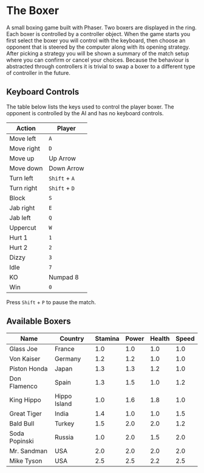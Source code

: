 # The Boxer

A small boxing game built with Phaser. Two boxers are displayed in the ring.
Each boxer is controlled by a controller object. When the game starts you first
select the boxer you will control with the keyboard, then choose an opponent
that is steered by the computer along with its opening strategy. After picking
a strategy you will be shown a summary of the match setup where you can confirm
or cancel your choices. Because the behaviour is abstracted through controllers
it is trivial to swap a boxer to a different type of controller in the future.

## Keyboard Controls

The table below lists the keys used to control the player boxer. The opponent
is controlled by the AI and has no keyboard controls.

| Action | Player |
|-------|-------|
| Move left | `A` |
| Move right | `D` |
| Move up | Up Arrow |
| Move down | Down Arrow |
| Turn left | `Shift` + `A` |
| Turn right | `Shift` + `D` |
| Block | `S` |
| Jab right | `E` |
| Jab left | `Q` |
| Uppercut | `W` |
| Hurt 1 | `1` |
| Hurt 2 | `2` |
| Dizzy | `3` |
| Idle | `7` |
| KO | Numpad 8 |
| Win | `0` |

Press `Shift` + `P` to pause the match.

## Available Boxers

| Name | Country | Stamina | Power | Health | Speed |
|------|------|---------|-------|--------|-------|
| Glass Joe | France | 1.0 | 1.0 | 1.0 | 1.0 |
| Von Kaiser | Germany | 1.2 | 1.2 | 1.0 | 1.0 |
| Piston Honda | Japan | 1.3 | 1.3 | 1.2 | 1.0 |
| Don Flamenco | Spain | 1.3 | 1.5 | 1.0 | 1.2 |
| King Hippo | Hippo Island | 1.0 | 1.6 | 1.8 | 1.0 |
| Great Tiger | India | 1.4 | 1.0 | 1.0 | 1.5 |
| Bald Bull | Turkey | 1.5 | 2.0 | 2.0 | 1.2 |
| Soda Popinski | Russia | 1.0 | 2.0 | 1.5 | 2.0 |
| Mr. Sandman | USA | 2.0 | 2.0 | 2.0 | 2.0 |
| Mike Tyson | USA | 2.5 | 2.5 | 2.2 | 2.5 |
